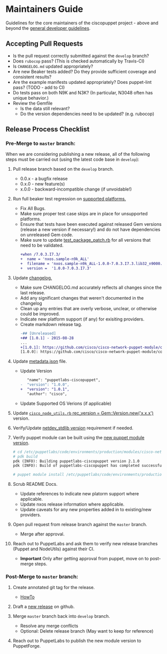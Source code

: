 # Maintainers Guide

Guidelines for the core maintainers of the ciscopuppet project - above and beyond the [general developer guidelines](../CONTRIBUTING.md).

## Accepting Pull Requests

* Is the pull request correctly submitted against the `develop` branch?
* Does `rubocop` pass? (This is checked automatically by Travis-CI)
* Is `CHANGELOG.md` updated appropriately?
* Are new Beaker tests added? Do they provide sufficient coverage and consistent results?
* Are the example manifests updated appropriately? Does puppet-lint pass? (TODO - add to CI)
* Do tests pass on both N9K and N3K? (In particular, N3048 often has unique behavior.)
* Review the Gemfile
  * Is the data still relevant?
  * Do the version dependencies need to be updated? (e.g. rubocop)

## Release Process Checklist

### Pre-Merge to `master` branch:

When we are considering publishing a new release, all of the following steps must be carried out (using the latest code base in `develop`):

1. Pull release branch based on the `develop` branch.
      * 0.0.x - a bugfix release
      * 0.x.0 - new feature(s)
      * x.0.0 - backward-incompatible change (if unvoidable!)

1. Run full beaker test regression on [supported platforms.](https://github.com/cisco/cisco-network-puppet-module#resource-platform-support-matrix)
     * Fix All Bugs.
     * Make sure proper test case skips are in place for unsupported platforms.
     * Ensure that tests have been executed against released Gem versions (release a new version if necessary!) and do not have dependencies on unreleased Gem code.
     * Make sure to update [test_package_patch.rb](../tests/beaker_tests/file_service_package/test_package_patch.rb) for all versions that need to be validated.
       ```diff
       +when /7.0.3.I7.3/
       +  name = 'nxos.sample-n9k_ALL'
       +  filename = 'nxos.sample-n9k_ALL-1.0.0-7.0.3.I7.3.lib32_n9000.rpm'
       +  version =  '1.0.0-7.0.3.I7.3'
       ```

1. Update [changelog.](https://github.com/cisco/cisco-network-puppet-module/blob/develop/CHANGELOG.md)
     * Make sure CHANGELOG.md accurately reflects all changes since the last release.
     * Add any significant changes that weren't documented in the changelog
     * Clean up any entries that are overly verbose, unclear, or otherwise could be improved.
     * Indicate new platform support (if any) for exisiting providers.
     * Create markdown release tag.
       ```diff
       -## [Unreleased]
       +## [1.0.1] - 2015-08-28
       ...
       +[1.0.1]: https://github.com/cisco/cisco-network-puppet-module/compare/v1.0.0...v1.0.1
       [1.0.0]: https://github.com/cisco/cisco-network-puppet-module/compare/v0.9.0...v1.0.0
       ```

1. Update [metadata.json](https://github.com/cisco/cisco-network-puppet-module/blob/develop/metadata.json) file.
     * Update Version
       ```diff
          "name": "puppetlabs-ciscopuppet",
       -  "version": "1.0.0",
       +  "version": "1.0.1",
          "author": "cisco",
       ```
     * Update Supported OS Verions (if applicable)

1. Update [`cisco_node_utils.rb` rec_version = Gem::Version.new('x.x.x')](https://github.com/cisco/cisco-network-puppet-module/blob/develop/lib/puppet/feature/cisco_node_utils.rb#L40) version.

1. Verify/Update [netdev_stdlib version](https://github.com/cisco/cisco-network-puppet-module/blob/develop/metadata.json#L11) requirement if needed.

1. Verify puppet module can be built using the [new puppet module version](https://github.com/cisco/cisco-network-puppet-module/blob/develop/metadata.json#L3).

   ```apache
   # cd /etc/puppetlabs/code/environments/production/modules/cisco-network-puppet-module
   # pdk build
   pdk (INFO): Building puppetlabs-ciscopuppet version 2.1.0
   pdk (INFO): Build of puppetlabs-ciscopuppet has completed successfully. Built package can be found here: /etc/puppetlabs/code/environments/production/modules/cisco-network-puppet-module/pkg/puppetlabs-ciscopuppet-2.1.0.tar.gz

   # puppet module install /etc/puppetlabs/code/environments/production/modules/cisco-network-puppet-module/pkg/puppetlabs-ciscopuppet-2.1.0.tar.gz
   ```

1. Scrub README Docs.
     * Update references to indicate new platorm support where applicable.
     * Update nxos release information where applicable.
     * Update caveats for any new properties added in to existing/new providers.

1. Open pull request from release branch against the `master` branch.
     * Merge after approval.
     
1. Reach out to PuppetLabs and ask them to verify new release branches (Puppet and NodeUtils) against their CI.
     * **Important** Only after getting approval from puppet, move on to post-merge steps.

### Post-Merge to `master` branch:

1. Create annotated git tag for the release.
     * [HowTo](https://git-scm.com/book/en/v2/Git-Basics-Tagging#Annotated-Tags)
  
1. Draft a [new release](https://github.com/cisco/cisco-network-puppet-module/releases) on github.
  
1. Merge `master` branch back into `develop` branch.
     * Resolve any merge conflicts
     * Optional: Delete release branch (May want to keep for reference)
 
1. Reach out to PuppetLabs to publish the new module version to PuppetForge.
